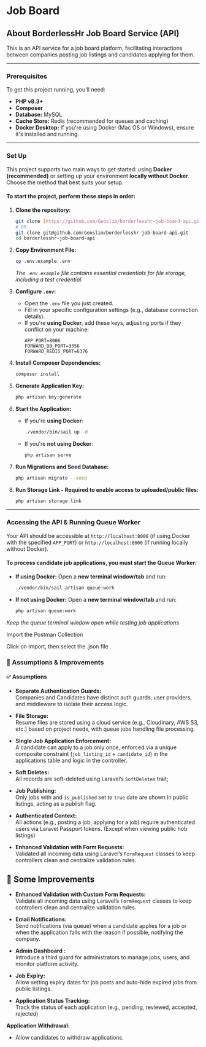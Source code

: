 # Job Board

## About BorderlessHr Job Board Service (API)

This is an API service for a job board platform, facilitating interactions between companies posting job listings and candidates applying for them.

---

### Prerequisites

To get this project running, you'll need:

* **PHP v8.3+**
* **Composer**
* **Database:** MySQL
* **Cache Store:** Redis (recommended for queues and caching)
* **Docker Desktop:** If you're using Docker (Mac OS or Windows), ensure it's installed and running.

---

### Set Up

This project supports two main ways to get started: using **Docker (recommended)** or setting up your environment **locally without Docker**. Choose the method that best suits your setup.

#### To start the project, perform these steps in order:

1. **Clone the repository:**
    ```bash
    git clone [https://github.com/Geoslim/borderlesshr-job-board-api.git](https://github.com/Geoslim/borderlesshr-job-board-api.git)
    # OR
    git clone git@github.com:Geoslim/borderlesshr-job-board-api.git
    cd borderlesshr-job-board-api
    ```
2. **Copy Environment File:**
    ```bash
    cp .env.example .env
    ```
   *The `.env.example` file contains essential credentials for file storage, including a test credential.*

3. **Configure `.env`:**
    * Open the `.env` file you just created.
    * Fill in your specific configuration settings (e.g., database connection details).
    * If you're **using Docker**, add these keys, adjusting ports if they conflict on your machine:
        ```dotenv
        APP_PORT=8006
        FORWARD_DB_PORT=3356
        FORWARD_REDIS_PORT=6376
        ```
4. **Install Composer Dependencies:**
    ```bash
    composer install
    ```
5. **Generate Application Key:**
    ```bash
    php artisan key:generate
    ```

6. **Start the Application:**
    * If you're **using Docker**:
        ```bash
        ./vendor/bin/sail up -d
        ```
    * If you're **not using Docker**:
        ```bash
        php artisan serve
        ```

7. **Run Migrations and Seed Database:**
    ```bash
    php artisan migrate --seed
    ```
7. **Run Storage Link - Required to enable access to uploaded/public files:**
   ```bash
   php artisan storage:link
   ```
---

### Accessing the API & Running Queue Worker

Your API should be accessible at `http://localhost:8006` (if using Docker with the specified `APP_PORT`) or `http://localhost:8000` (if running locally without Docker).

#### To process candidate job applications, you must start the Queue Worker:

* **If using Docker:** Open a **new terminal window/tab** and run:
    ```bash
    ./vendor/bin/sail artisan queue:work
    ```
* **If not using Docker:** Open a **new terminal window/tab** and run:
    ```bash
    php artisan queue:work
    ```
*Keep the queue terminal window open while testing job applications*

Import the Postman Collection

Click on Import, then select the .json file .


### 🧠 Assumptions & Improvements

#### ✅ Assumptions

- **Separate Authentication Guards:**  
  Companies and Candidates have distinct auth guards, user providers, and middleware to isolate their access logic.

- **File Storage:**  
  Resume files are stored using a cloud service (e.g., Cloudinary, AWS S3, etc.) based on project needs, with queue jobs handling file processing.

- **Single Job Application Enforcement:**  
  A candidate can apply to a job only once, enforced via a unique composite constraint (`job_listing_id` + `candidate_id`) in the applications table and logic in the controller.

- **Soft Deletes:**  
  All records are soft-deleted using Laravel’s `SoftDeletes` trait;

- **Job Publishing:**  
  Only jobs with and `is_published` set to `true` date are shown in public listings, acting as a publish flag.

- **Authenticated Context:**  
  All actions (e.g., posting a job, applying for a job) require authenticated users via Laravel Passport tokens. (Except when viewing public hob listings)

- **Enhanced Validation with Form Requests:**  
  Validated all incoming data using Laravel’s `FormRequest` classes to keep controllers clean and centralize validation rules.


## 🚀 Some Improvements

- **Enhanced Validation with Custom Form Requests:**  
  Validate all incoming data using Laravel’s `FormRequest` classes to keep controllers clean and centralize validation rules.

- **Email Notifications:**  
  Send notifications (via queue) when a candidate applies for a job or when the application fails with the reason if possible, notifying the company.

- **Admin Dashboard :**  
  Introduce a third guard for administrators to manage jobs, users, and monitor platform activity.

- **Job Expiry:**  
  Allow setting expiry dates for job posts and auto-hide expired jobs from public listings.

- **Application Status Tracking:**  
  Track the status of each application (e.g., pending, reviewed, accepted, rejected)

**Application Withdrawal:**  
 - Allow candidates to withdraw applications.
